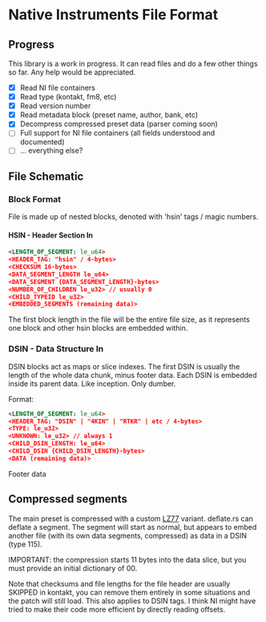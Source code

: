 # Native Instruments File Format

## Progress

This library is a work in progress. It can read files and do a few other things so far. Any help would be appreciated.

- [x] Read NI file containers
- [x] Read type (kontakt, fm8, etc)
- [x] Read version number
- [x] Read metadata block (preset name, author, bank, etc)
- [x] Decompress compressed preset data (parser coming soon)
- [ ] Full support for NI file containers (all fields understood and documented)
- [ ] ... everything else?

## File Schematic

### Block Format

File is made up of nested blocks, denoted with 'hsin' tags / magic numbers.

#### HSIN - Header Section In
``` xml
<LENGTH_OF_SEGMENT: le_u64>
<HEADER_TAG: "hsin" / 4-bytes>
<CHECKSUM 16-bytes>
<DATA_SEGMENT_LENGTH le_u64>
<DATA_SEGMENT {DATA_SEGMENT_LENGTH}-bytes>
<NUMBER_OF_CHILDREN le_u32> // usually 0
<CHILD_TYPEID le_u32>
<EMBEDDED_SEGMENTS (remaining data)>
```

The first block length in the file will be the entire file size, as it represents one block and other hsin blocks are embedded within.

### DSIN - Data Structure In

DSIN blocks act as maps or slice indexes. The first DSIN is usually the length of the whole data chunk, minus footer data. Each DSIN is embedded inside its parent data. Like inception. Only dumber.

Format:
``` xml
<LENGTH_OF_SEGMENT: le_u64>
<HEADER_TAG: "DSIN" | "4KIN" | "RTKR" | etc / 4-bytes>
<TYPE: le_u32>
<UNKNOWN: le_u32> // always 1
<CHILD_DSIN_LENGTH: le_u64>
<CHILD_DSIN {CHILD_DSIN_LENGTH}-bytes>
<DATA (remaining data)>
```

Footer data

## Compressed segments

The main preset is compressed with a custom [LZ77](https://en.wikipedia.org/wiki/LZ77_and_LZ78) variant. deflate.rs can deflate a segment. The segment will start as normal, but appears to embed another file (with its own data segments, compressed) as data in a DSIN (type 115).

IMPORTANT: the compression starts 11 bytes into the data slice, but you must provide an initial dictionary of 00.

Note that checksums and file lengths for the file header are usually SKIPPED in kontakt, you can remove them entirely in some situations and the patch will still load. This also applies to DSIN tags. I think NI might have tried to make their code more efficient by directly reading offsets.

